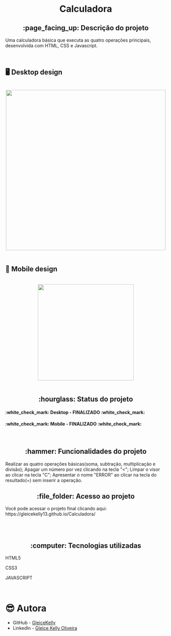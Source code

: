 <h1 align="center">Calculadora</h1>
<h2 align="center">:page_facing_up: Descrição do projeto</h2>
<p>Uma calculadora básica que executa as quatro operações principais, desenvolvida com HTML, CSS e Javascript.</p>
<br>

## :desktop_computer: Desktop design
<br>
<div align="center">
<img src="https://user-images.githubusercontent.com/80974593/200131343-d37fdc85-7261-43c9-ae7d-cd90e41f24a8.png" width="500px"/>
</div>
<br>

## :iphone: Mobile design
<br>
<div align="center">
<img src="https://user-images.githubusercontent.com/80974593/200131592-22df998f-a14e-4b63-811e-bf0ed57d9bfc.png" width="300">
</div>
<br>

<h2 align="center">:hourglass: Status do projeto </h2>
<h4>:white_check_mark: Desktop - FINALIZADO :white_check_mark: </h4> 
<h4>:white_check_mark: Mobile - FINALIZADO :white_check_mark: </h4>
<br>

<h2 align="center">:hammer: Funcionalidades do projeto </h2>
<p>Realizar as quatro operações básicas(soma, subtração, multiplicação e divisão); Apagar um número por vez clicando na tecla "<"; 
   Limpar o visor ao clicar na tecla "C"; Apresentar o nome "ERROR" ao clicar na tecla do resultado(=) sem inserir a operação.
</p>


<h2 align="center"> :file_folder: Acesso ao projeto </h2>
<p> Você pode acessar o projeto final clicando aqui: https://gleicekelly13.github.io/Calculadora/ </p>
<br>

<br>
<h2 align="center"> :computer: Tecnologias utilizadas </h2>
<p>HTML5</p>
<p>CSS3</p>
<p>JAVASCRIPT</p>
<br>

# :sunglasses: Autora

- GitHub - [GleiceKelly](https://github.com/gleicekelly13)
- LinkedIn - [Gleice Kelly Oliveira](https://www.linkedin.com/in/gleicekelly13/)
